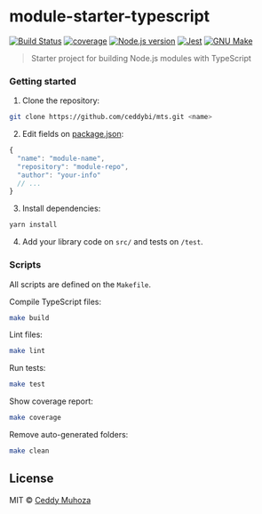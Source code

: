 # module-starter-typescript

[![Build Status][travis]](https://travis-ci.org/ceddybi/mts)
[![coverage][codecov]](https://codecov.io/gh/ceddybi/mts)
[![Node.js version][node-version]][node-version]
[![Jest][jest]][jest]
[![GNU Make][make]][make]

> Starter project for building Node.js modules with TypeScript

### Getting started

1. Clone the repository:

```bash
git clone https://github.com/ceddybi/mts.git <name>
```

2. Edit fields on [package.json](./package.json):

```js
{
  "name": "module-name",
  "repository": "module-repo",
  "author": "your-info"
  // ...
}
```

3. Install dependencies:

```bash
yarn install
```

4. Add your library code on `src/` and tests on `/test`.

### Scripts

All scripts are defined on the `Makefile`.

Compile TypeScript files:

```bash
make build
```

Lint files:

```bash
make lint
```

Run tests:

```bash
make test
```

Show coverage report:

```bash
make coverage
```

Remove auto-generated folders:

```bash
make clean
```

## License

MIT © [Ceddy Muhoza](https://github.com/ceddybi)

<!-- Badges -->

[node-version]: https://img.shields.io/badge/Node.js->=6-brightgreen.svg
[jest]: https://img.shields.io/badge/tested_with-jest-99424f.svg
[make]: https://img.shields.io/badge/Built%20with-GNU%20Make-brightgreen.svg
[travis]: https://travis-ci.org/ceddybi/mts.svg?branch=master
[codecov]: https://codecov.io/gh/ceddybi/mts/branch/master/graph/badge.svg
